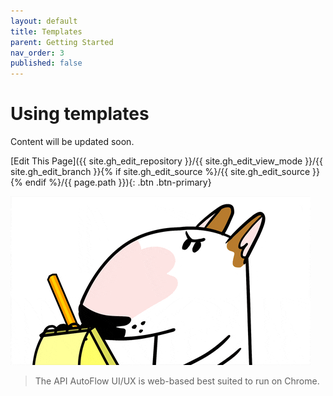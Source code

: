 ```yaml
---
layout: default
title: Templates
parent: Getting Started
nav_order: 3
published: false
---
```


# Using templates

Content will be updated soon.

[Edit This Page]({{ site.gh_edit_repository }}/{{ site.gh_edit_view_mode }}/{{ site.gh_edit_branch }}{% if site.gh_edit_source %}/{{ site.gh_edit_source }}{% endif %}/{{ page.path }}){: .btn .btn-primary}


![Be the First](/assets/images/blank-page.gif)

> The API AutoFlow UI/UX is web-based best suited to run on Chrome.
